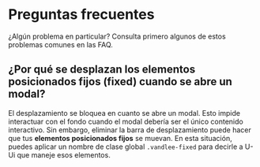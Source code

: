 # Preguntas frecuentes

<p class="description">¿Algún problema en particular? Consulta primero algunos de estos problemas comunes en las FAQ.</p>

## ¿Por qué se desplazan los elementos posicionados fijos (fixed) cuando se abre un modal?

El desplazamiento se bloquea en cuanto se abre un modal.
Esto impide interactuar con el fondo cuando el modal debería ser el único contenido interactivo. Sin embargo, eliminar la barra de desplazamiento puede hacer que tus **elementos posicionados fijos** se muevan.
En esta situación, puedes aplicar un nombre de clase global `.vandlee-fixed` para decirle a U-Ui que maneje esos elementos.